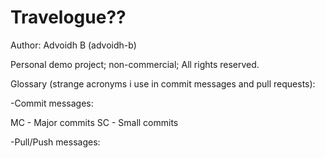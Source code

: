 # Travelogue??

Author: Advoidh B (advoidh-b)

Personal demo project; non-commercial; All rights reserved.

Glossary (strange acronyms i use in commit messages and pull requests): 

 -Commit messages:
 
 MC - Major commits
 SC - Small commits
 
 -Pull/Push messages:
 
 
 
